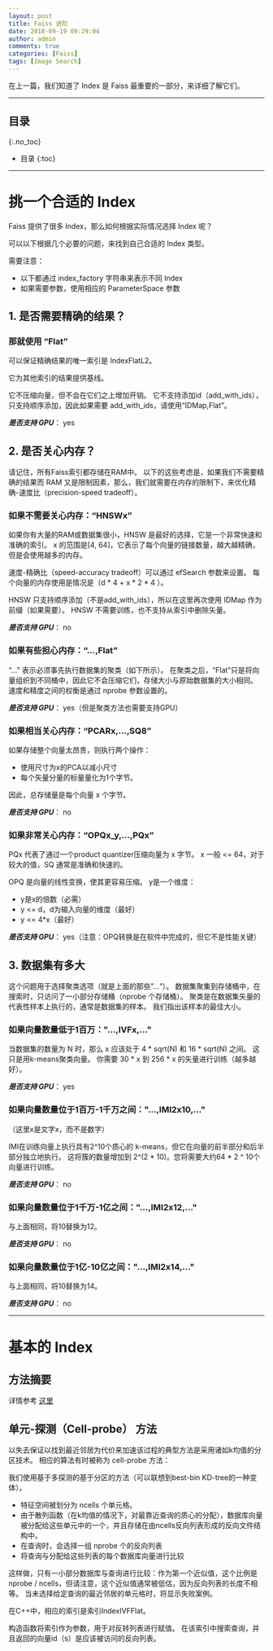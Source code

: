 ```yaml
---
layout: post
title: Faiss 进阶
date: 2018-09-19 09:29:04
author: admin
comments: true
categories: [Faiss]
tags: [Image Search]
---
```


在上一篇，我们知道了 Index 是 Faiss 最重要的一部分，来详细了解它们。

<!-- more -->

---
## 目录
{:.no_toc}

* 目录
{:toc}
---

# 挑一个合适的 Index

Faiss 提供了很多 Index，那么如何根据实际情况选择 Index 呢？

可以以下根据几个必要的问题，来找到自己合适的 Index 类型。

需要注意：
- 以下都通过 index_factory 字符串来表示不同 Index
- 如果需要参数，使用相应的 ParameterSpace 参数

## 1. 是否需要精确的结果？

### 那就使用 “Flat”

可以保证精确结果的唯一索引是 IndexFlatL2。

它为其他索引的结果提供基线。

它不压缩向量，但不会在它们之上增加开销。
它不支持添加id（add_with_ids），只支持顺序添加，因此如果需要 add_with_ids，请使用“IDMap,Flat”。

_**是否支持 GPU**_： yes

## 2. 是否关心内存？

请记住，所有Faiss索引都存储在RAM中。
以下的这些考虑是，如果我们不需要精确的结果而 RAM 又是限制因素，那么，我们就需要在内存的限制下，来优化精确-速度比（precision-speed tradeoff）。

### 如果不需要关心内存：“HNSWx”

如果你有大量的RAM或数据集很小，HNSW 是最好的选择，它是一个非常快速和准确的索引。
x 的范围是[4, 64]，它表示了每个向量的链接数量，越大越精确，但是会使用越多的内存。

速度-精确比（speed-accuracy tradeoff）可以通过 efSearch 参数来设置。
每个向量的内存使用是情况是（d * 4 + x * 2 * 4 ）。

HNSW 只支持顺序添加（不是add_with_ids），所以在这里再次使用 IDMap 作为前缀（如果需要）。 
HNSW 不需要训练，也不支持从索引中删除矢量。 

_**是否支持 GPU**_： no

### 如果有些担心内存：“...,Flat”

“...” 表示必须事先执行数据集的聚类（如下所示）。
在聚类之后，“Flat”只是将向量组织到不同桶中，因此它不会压缩它们，存储大小与原始数据集的大小相同。
速度和精度之间的权衡是通过 nprobe 参数设置的。

_**是否支持 GPU**_： yes（但是聚类方法也需要支持GPU）

### 如果相当关心内存：“PCARx,...,SQ8”

如果存储整个向量太昂贵，则执行两个操作：
- 使用尺寸为x的PCA以减小尺寸 
- 每个矢量分量的标量量化为1个字节。

因此，总存储量是每个向量 x 个字节。

_**是否支持 GPU**_： no

### 如果非常关心内存：“OPQx_y,...,PQx”

PQx 代表了通过一个product quantizer压缩向量为 x 字节。
x 一般 <= 64，对于较大的值，SQ 通常是准确和快速的。

OPQ 是向量的线性变换，使其更容易压缩。
y是一个维度：
- y是x的倍数（必需）
- y <= d，d为输入向量的维度（最好）
- y <= 4*x（最好）

_**是否支持 GPU**_： yes（注意：OPQ转换是在软件中完成的，但它不是性能关键）

## 3. 数据集有多大

这个问题用于选择聚类选项（就是上面的那些”...“）。
数据集聚集到存储桶中，在搜索时，只访问了一小部分存储桶（nprobe 个存储桶）。
聚类是在数据集矢量的代表性样本上执行的，通常是数据集的样本。
我们指出该样本的最佳大小。

### 如果向量数量低于1百万："...,IVFx,..."

当数据集的数量为 N 时，那么 x 应该处于 4 * sqrt(N) 和 16 * sqrt(N) 之间。
这只是用k-means聚类向量。
你需要 30 * x 到 256 * x 的矢量进行训练（越多越好）。

_**是否支持 GPU**_： yes

### 如果向量数量位于1百万-1千万之间："...,IMI2x10,..."

（这里x是文字x，而不是数字）

IMI在训练向量上执行具有2^10个质心的 k-means，但它在向量的前半部分和后半部分独立地执行。
这将簇的数量增加到 2^(2 * 10)。您将需要大约64 * 2 ^ 10个向量进行训练。

_**是否支持 GPU**_： no

### 如果向量数量位于1千万-1亿之间："...,IMI2x12,..."

与上面相同，将10替换为12。

_**是否支持 GPU**_： no

### 如果向量数量位于1亿-10亿之间："...,IMI2x14,..."

与上面相同，将10替换为14。

_**是否支持 GPU**_： no

---

# 基本的 Index

## 方法摘要

详情参考 [这里](https://github.com/facebookresearch/faiss/wiki/Faiss-indexes)

## 单元-探测（Cell-probe） 方法

以失去保证以找到最近邻居为代价来加速该过程的典型方法是采用诸如k均值的分区技术。
相应的算法有时被称为 cell-probe 方法：

我们使用基于多探测的基于分区的方法（可以联想到best-bin KD-tree的一种变体）。
- 特征空间被划分为 ncells 个单元格。
- 由于散列函数（在k均值的情况下，对最靠近查询的质心的分配），数据库向量被分配给这些单元中的一个，并且存储在由ncells反向列表形成的反向文件结构中。
- 在查询时，会选择一组 nprobe 个的反向列表
- 将查询与分配给这些列表的每个数据库向量进行比较

这样做，只有一小部分数据库与查询进行比较：作为第一个近似值，这个比例是 nprobe / ncells，但请注意，这个近似值通常被低估，因为反向列表的长度不相等。 
当未选择给定查询的最近邻居的单元格时，将显示失败案例。

在C++中，相应的索引是索引IndexIVFFlat。

构造函数将索引作为参数，用于对反转列表进行赋值。
在该索引中搜索查询，并且返回的向量id（s）是应该被访问的反向列表。

